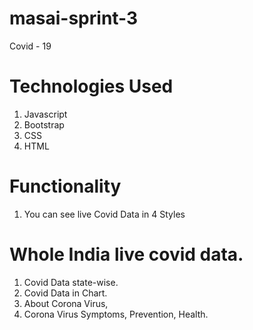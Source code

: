 # masai-sprint-3
Covid - 19

# Technologies Used
1. Javascript
2. Bootstrap
3. CSS
4. HTML


# Functionality
1. You can see live Covid Data in 4 Styles

# Whole India live covid data.

1. Covid Data state-wise.
2. Covid Data in Chart.
3. About Corona Virus, 
4. Corona Virus Symptoms, Prevention, Health.
